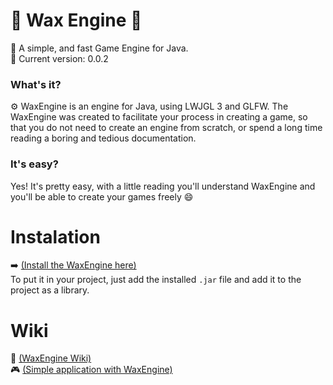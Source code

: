 # 🍵 Wax Engine 🍵
💫 A simple, and fast Game Engine for Java.
<br/>
🥊 Current version: 0.0.2

### What's it?
⚙️ WaxEngine is an engine for Java, using LWJGL 3 and GLFW.
The WaxEngine was created to facilitate your process in creating a game, so that you do not need to create an engine from scratch, or spend a long time reading a boring and tedious documentation.

### It's easy?
Yes! It's pretty easy, with a little reading you'll understand WaxEngine and you'll be able to create your games freely 😄

# Instalation
➡️ [(Install the WaxEngine here)](https://github.com/AndradeSig/Wax-Engine/releases/download/Lib/WaxEngine.jar)
<br/>
To put it in your project, just add the installed `.jar` file and add it to the project as a library.


# Wiki
📒 [(WaxEngine Wiki)](https://github.com/AndradeSig/WaxEngine/blob/master/Wiki.md)
<br/>
🎮 [(Simple application with WaxEngine)](https://github.com/AndradeSig/WaxEngine/blob/master/First_Program_Readme.md)
